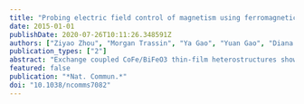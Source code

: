 ```yaml
---
title: "Probing electric field control of magnetism using ferromagnetic resonance"
date: 2015-01-01
publishDate: 2020-07-26T10:11:26.348591Z
authors: ["Ziyao Zhou", "Morgan Trassin", "Ya Gao", "Yuan Gao", "Diana Qiu", "Khalid Ashraf", "Tianxiang Nan", "Xi Yang", "S. R. Bowden", "D. T. Pierce", "M. D. Stiles", "J. Unguris", "Ming Liu", "Brandon M. Howe", "Gail J. Brown", "S. Salahuddin", "R. Ramesh", "Nian X. Sun"]
publication_types: ["2"]
abstract: "Exchange coupled CoFe/BiFeO3 thin-film heterostructures show great promise for power-efficient electric field-induced 180° magnetization switching. However, the coupling mechanism and precise qualification of the exchange coupling in CoFe/BiFeO3 heterostructures have been elusive. Here we show direct evidence for electric field control of the magnetic state in exchange coupled CoFe/BiFeO3 through electric field-dependent ferromagnetic resonance spectroscopy and nanoscale spatially resolved magnetic imaging. Scanning electron microscopy with polarization analysis images reveal the coupling of the magnetization in the CoFe layer to the canted moment in the BiFeO3 layer. Electric field-dependent ferromagnetic resonance measurements quantify the exchange coupling strength and reveal that the CoFe magnetization is directly and reversibly modulated by the applied electric field through a ∼180° switching of the canted moment in BiFeO3. This constitutes an important step towards robust repeatable and non-volatile voltage-induced 180° magnetization switching in thin-film multiferroic heterostructures and tunable RF/microwave devices."
featured: false
publication: "*Nat. Commun.*"
doi: "10.1038/ncomms7082"
---
```


